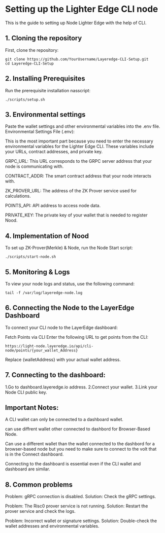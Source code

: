 # Setting up the Lighter Edge CLI node

This is the guide to setting up Node Lighter Edge with the help of CLI.

## 1. Cloning the repository
First, clone the repository:
```
git clone https://github.com/YourUsername/Layeredge-CLI-Setup.git
cd Layeredge-CLI-Setup
```

## 2. Installing Prerequisites
Run the prerequisite installation nasscript:
```
./scripts/setup.sh
```

## 3. Environmental settings
Paste the wallet settings and other environmental variables into the .env file.
Environmental Settings File (.env):

This is the most important part because you need to enter the necessary environmental variables for the Lighter Edge CLI. These variables include your URLs, contract addresses, and private key.

GRPC_URL: This URL corresponds to the GRPC server address that your node is communicating with.

CONTRACT_ADDR: The smart contract address that your node interacts with.

ZK_PROVER_URL: The address of the ZK Prover service used for calculations.

POINTS_API: API address to access node data.

PRIVATE_KEY: The private key of your wallet that is needed to register Nood.


## 4. Implementation of Nood
To set up ZK-Prover(Merkle) & Node, run the Node Start script:
```
./scripts/start-node.sh
```

## 5. Monitoring & Logs
To view your node logs and status, use the following command:
```
tail -f /var/log/layeredge-node.log
```

## 6. Connecting the Node to the LayerEdge Dashboard
To connect your CLI node to the LayerEdge dashboard:

Fetch Points via CLI
Enter the following URL to get points from the CLI:
```
https://light-node.layeredge.io/api/cli-node/points/{your_wallet_Address}
```
Replace {walletAddress} with your actual wallet address.

## 7. Connecting to the dashboard:

1.Go to dashboard.layeredge.io address.
2.Connect your wallet.
3.Link your Node CLI public key.

## Important Notes:
A CLI wallet can only be connected to a dashboard wallet.

can use diffrent wallet other connected to dashbord for Browser-Based Node.

Can use a different wallet than the wallet connected to the dashbord for a browser-based node but you need to make sure to connect to the volt that is in the Connect dashboard.

Connecting to the dashboard is essential even if the CLI wallet and dashboard are similar.

## 8. Common problems
Problem: gRPC connection is disabled. Solution: Check the gRPC settings.

Problem: The Risc0 prover service is not running. Solution: Restart the prover service and check the logs.

Problem: Incorrect wallet or signature settings. Solution: Double-check the wallet addresses and environmental variables.
